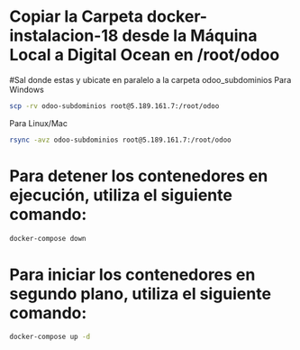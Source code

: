  
# Copiar la Carpeta docker-instalacion-18 desde la Máquina Local a Digital Ocean en /root/odoo
#Sal donde estas y ubicate en paralelo a la carpeta odoo_subdominios
Para Windows
```bash
scp -rv odoo-subdominios root@5.189.161.7:/root/odoo
```
Para Linux/Mac
```bash
rsync -avz odoo-subdominios root@5.189.161.7:/root/odoo
```



# Para detener los contenedores en ejecución, utiliza el siguiente comando:
```bash
docker-compose down
```

# Para iniciar los contenedores en segundo plano, utiliza el siguiente comando:
```bash
docker-compose up -d
```
